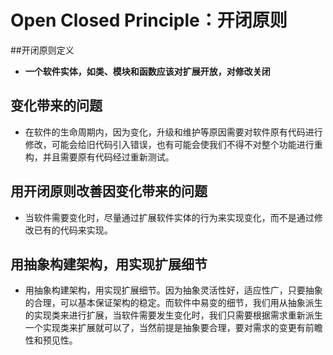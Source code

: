 # Open Closed Principle：开闭原则

##开闭原则定义
* **一个软件实体，如类、模块和函数应该对扩展开放，对修改关闭**


## 变化带来的问题
* 在软件的生命周期内，因为变化，升级和维护等原因需要对软件原有代码进行修改，可能会给旧代码引入错误，也有可能会使我们不得不对整个功能进行重构，并且需要原有代码经过重新测试。

## 用开闭原则改善因变化带来的问题
* 当软件需要变化时，尽量通过扩展软件实体的行为来实现变化，而不是通过修改已有的代码来实现。

## 用抽象构建架构，用实现扩展细节
* 用抽象构建架构，用实现扩展细节。因为抽象灵活性好，适应性广，只要抽象的合理，可以基本保证架构的稳定。而软件中易变的细节，我们用从抽象派生的实现类来进行扩展，当软件需要发生变化时，我们只需要根据需求重新派生一个实现类来扩展就可以了，当然前提是抽象要合理，要对需求的变更有前瞻性和预见性。
